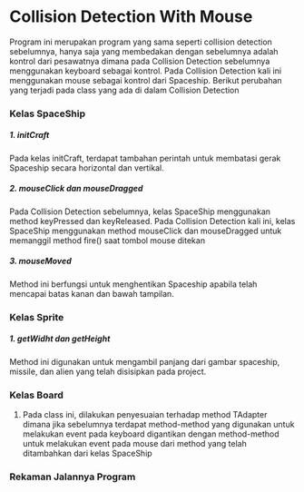 # Collision Detection With Mouse

Program ini merupakan program yang sama seperti collision detection sebelumnya, hanya saja yang membedakan dengan sebelumnya adalah kontrol dari pesawatnya dimana pada Collision Detection sebelumnya menggunakan keyboard sebagai kontrol. Pada Collision Detection kali ini menggunakan mouse sebagai kontrol dari Spaceship. Berikut perubahan yang terjadi pada class yang ada di dalam Collision Detection

### Kelas SpaceShip
##### 1. initCraft
Pada kelas initCraft, terdapat tambahan perintah untuk membatasi gerak Spaceship secara horizontal dan vertikal.
##### 2. mouseClick dan mouseDragged
Pada Collision Detection sebelumnya, kelas SpaceShip menggunakan method keyPressed dan keyReleased. Pada Collision Detection kali ini, kelas SpaceShip menggunakan method mouseClick dan mouseDragged untuk memanggil method fire() saat tombol mouse ditekan
##### 3. mouseMoved
Method ini berfungsi untuk menghentikan Spaceship apabila telah mencapai batas kanan dan bawah tampilan.

### Kelas Sprite
##### 1. getWidht dan getHeight
Method ini digunakan untuk mengambil panjang dari gambar spaceship, missile, dan alien yang telah disisipkan pada project.

### Kelas Board
1. Pada class ini, dilakukan penyesuaian terhadap method TAdapter dimana jika sebelumnya terdapat method-method yang digunakan untuk melakukan event pada keyboard digantikan dengan method-method untuk melakukan event pada mouse dari method yang telah ditambahkan dari kelas SpaceShip

### Rekaman Jalannya Program

